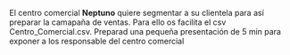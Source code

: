 El centro comercial **Neptuno** quiere segmentar a su clientela para así preparar la camapaña de ventas. Para ello os facilita el csv Centro_Comercial.csv.
Preparad una pequeña presentación de 5 min para exponer a los responsable del centro comercial 